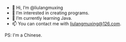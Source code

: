 - 👋 Hi, I’m @liulangmuxing
- 👀 I’m interested in creating programs.
- 🌱 I’m currently learning Java.
- 📫 You can contact me with liulangmuxing@126.com.

PS: I'm a Chinese.
